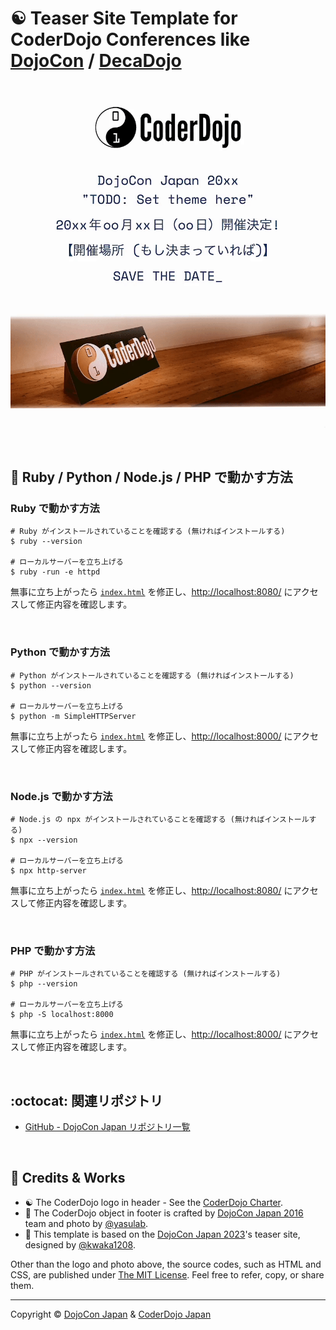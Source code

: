 # :yin_yang: Teaser Site Template for CoderDojo Conferences like [DojoCon](https://dojocon.coderdojo.jp/) / [DecaDojo](https://decadojo.coderdojo.jp/)

[![Screenshot](https://github.com/coderdojo-japan/dojocon-template.coderdojo.jp/blob/main/img/screenshot.gif?raw=true)](https://dojocon-template.coderdojo.jp/)

<br>

## :wrench: Ruby / Python / Node.js / PHP で動かす方法

### Ruby で動かす方法

```shell
# Ruby がインストールされていることを確認する (無ければインストールする)
$ ruby --version

# ローカルサーバーを立ち上げる
$ ruby -run -e httpd
```

無事に立ち上がったら [`index.html`](https://github.com/coderdojo-japan/dojocon-template.coderdojo.jp/blob/main/index.html) を修正し、[http://localhost:8080/](http://localhost:8080/) にアクセスして修正内容を確認します。

<br>


### Python で動かす方法

```shell
# Python がインストールされていることを確認する (無ければインストールする)
$ python --version

# ローカルサーバーを立ち上げる
$ python -m SimpleHTTPServer
```

無事に立ち上がったら [`index.html`](https://github.com/coderdojo-japan/dojocon-template.coderdojo.jp/blob/main/index.html) を修正し、[http://localhost:8000/](http://localhost:8000/) にアクセスして修正内容を確認します。

<br>


### Node.js で動かす方法

```shell
# Node.js の npx がインストールされていることを確認する (無ければインストールする)
$ npx --version

# ローカルサーバーを立ち上げる
$ npx http-server
```

無事に立ち上がったら [`index.html`](https://github.com/coderdojo-japan/dojocon-template.coderdojo.jp/blob/main/index.html) を修正し、[http://localhost:8080/](http://localhost:8080/) にアクセスして修正内容を確認します。

<br>


### PHP で動かす方法

```shell
# PHP がインストールされていることを確認する (無ければインストールする)
$ php --version

# ローカルサーバーを立ち上げる
$ php -S localhost:8000
```

無事に立ち上がったら [`index.html`](https://github.com/coderdojo-japan/dojocon-template.coderdojo.jp/blob/main/index.html) を修正し、[http://localhost:8000/](http://localhost:8000/) にアクセスして修正内容を確認します。

<br>


## :octocat: 関連リポジトリ

- [GitHub - DojoCon Japan リポジトリ一覧](https://github.com/search?q=org%3Acoderdojo-japan%20dojocon&type=repositories)

<br>

<div id='license'></div>

## :handshake: Credits & Works

- :yin_yang: The CoderDojo logo in header - See the [CoderDojo Charter](https://coderdojo.jp/charter).
- :camera_flash: The CoderDojo object in footer is crafted by [DojoCon Japan 2016](https://dojocon2016.coderdojo.jp/) team and photo by [@yasulab](https://github.com/yasulab).
- :art: This template is based on the [DojoCon Japan 2023](https://dojocon2023.coderdojo.jp/)'s teaser site, designed by [@kwaka1208](https://github.com/kwaka1208).

Other than the logo and photo above, the source codes, such as HTML and CSS, are published under [The MIT License](https://github.com/coderdojo-japan/teaser-template.coderdojo.jp/blob/main/LICENSE). Feel free to refer, copy, or share them.

-----

Copyright ©  [DojoCon Japan](https://dojocon.coderdojo.jp/) & [CoderDojo Japan](https://github.com/coderdojo-japan)
